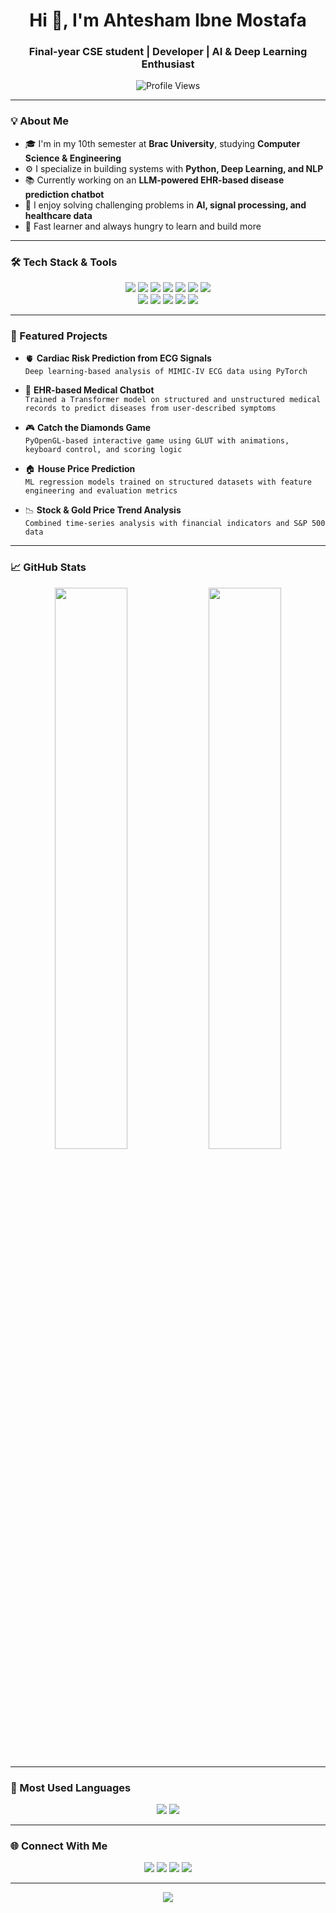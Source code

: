 <h1 align="center">Hi 👋, I'm Ahtesham Ibne Mostafa</h1>
<h3 align="center">Final-year CSE student | Developer | AI & Deep Learning Enthusiast</h3>

<p align="center">
  <img src="https://komarev.com/ghpvc/?username=Ahtesham-Ibne-Mostafa&label=Profile%20views&color=0e75b6&style=flat" alt="Profile Views" />
</p>

---

### 💡 About Me

- 🎓 I'm in my 10th semester at **Brac University**, studying **Computer Science & Engineering**
- ⚙️ I specialize in building systems with **Python, Deep Learning, and NLP**
- 📚 Currently working on an **LLM-powered EHR-based disease prediction chatbot**
- 🧠 I enjoy solving challenging problems in **AI, signal processing, and healthcare data**
- 🚀 Fast learner and always hungry to learn and build more

---

### 🛠️ Tech Stack & Tools

<p align="center">
  <img src="https://img.shields.io/badge/Python-3776AB?style=for-the-badge&logo=python&logoColor=white" />
  <img src="https://img.shields.io/badge/TensorFlow-FF6F00?style=for-the-badge&logo=tensorflow&logoColor=white" />
  <img src="https://img.shields.io/badge/PyTorch-EE4C2C?style=for-the-badge&logo=pytorch&logoColor=white" />
  <img src="https://img.shields.io/badge/Scikit--Learn-F7931E?style=for-the-badge&logo=scikit-learn&logoColor=white" />
  <img src="https://img.shields.io/badge/Numpy-013243?style=for-the-badge&logo=numpy&logoColor=white" />
  <img src="https://img.shields.io/badge/Pandas-150458?style=for-the-badge&logo=pandas&logoColor=white" />
  <img src="https://img.shields.io/badge/Spacy-09A3D5?style=for-the-badge&logo=spacy&logoColor=white" />
  <br>
  <img src="https://img.shields.io/badge/Linux-333?style=for-the-badge&logo=linux&logoColor=white" />
  <img src="https://img.shields.io/badge/Colab-F9AB00?style=for-the-badge&logo=googlecolab&color=525252" />
  <img src="https://img.shields.io/badge/VsCode-007ACC?style=for-the-badge&logo=visualstudiocode&logoColor=white" />
  <img src="https://img.shields.io/badge/Git-F05032?style=for-the-badge&logo=git&logoColor=white" />
  <img src="https://img.shields.io/badge/GitHub-181717?style=for-the-badge&logo=github&logoColor=white" />
</p>

---

### 🧩 Featured Projects

- 🫀 **Cardiac Risk Prediction from ECG Signals**  
  `Deep learning-based analysis of MIMIC-IV ECG data using PyTorch`

- 🧾 **EHR-based Medical Chatbot**  
  `Trained a Transformer model on structured and unstructured medical records to predict diseases from user-described symptoms`

- 🎮 **Catch the Diamonds Game**  
  `PyOpenGL-based interactive game using GLUT with animations, keyboard control, and scoring logic`

- 🏠 **House Price Prediction**  
  `ML regression models trained on structured datasets with feature engineering and evaluation metrics`

- 📉 **Stock & Gold Price Trend Analysis**  
  `Combined time-series analysis with financial indicators and S&P 500 data`

---

### 📈 GitHub Stats

<p align="center">
  <img width="48%" src="https://github-readme-stats.vercel.app/api?username=Ahtesham-Ibne-Mostafa&show_icons=true&hide_border=true&theme=radical" />
  <img width="48%" src="https://github-readme-streak-stats.herokuapp.com/?user=Ahtesham-Ibne-Mostafa&hide_border=true&theme=radical" />
</p>

---

### 🧠 Most Used Languages

<p align="center">
  <img src="https://github-profile-summary-cards.vercel.app/api/cards/repos-per-language?username=Ahtesham-Ibne-Mostafa&theme=nord_dark" />
  <img src="https://github-profile-summary-cards.vercel.app/api/cards/most-commit-language?username=Ahtesham-Ibne-Mostafa&theme=nord_dark" />
</p>

---

### 🌐 Connect With Me

<p align="center">
  <a href="https://www.linkedin.com/in/ahtesham-ibne-mostafa-119085218/"><img src="https://img.shields.io/badge/LinkedIn-0A66C2?style=for-the-badge&logo=linkedin&logoColor=white" /></a>
  <a href="mailto:ahteshamibne@gmail.com"><img src="https://img.shields.io/badge/Gmail-EA4335?style=for-the-badge&logo=gmail&logoColor=white" /></a>
  <a href="https://stackoverflow.com/users/17229306/ahtesham-ibne-mostafa"><img src="https://img.shields.io/badge/StackOverflow-F48024?style=for-the-badge&logo=stackoverflow&logoColor=white" /></a>
  <a href="https://twitter.com/MostafaIbne"><img src="https://img.shields.io/badge/Twitter-1DA1F2?style=for-the-badge&logo=twitter&logoColor=white" /></a>
</p>

---

<p align="center">
  <img src="https://capsule-render.vercel.app/api?type=waving&color=0:8a2be2,100:1e90ff&height=120&section=footer&text=Thanks%20for%20visiting!&fontColor=ffffff&fontSize=20" />
</p>
